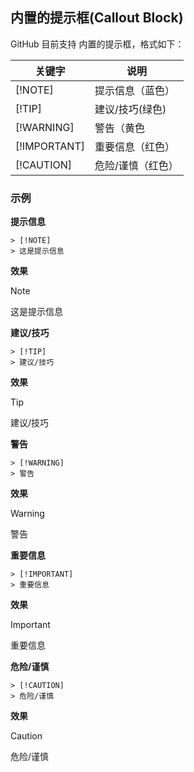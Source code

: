 ## 内置的提示框(Callout Block)
GitHub 目前支持 内置的提示框，格式如下：

|关键字|说明|
|------|----|
|[!NOTE]|提示信息（蓝色）|
|[!TIP]	|建议/技巧(绿色)|
|[!WARNING]|警告（黄色|
|[!IMPORTANT]|重要信息（红色）|
|[!CAUTION]|危险/谨慎（红色）|

### 示例
**提示信息**
```
> [!NOTE]
> 这是提示信息
```
**效果**
>[!NOTE]
>这是提示信息

**建议/技巧**
```
> [!TIP]
> 建议/技巧
```
**效果**
> [!TIP]
> 建议/技巧

**警告**
```
> [!WARNING]
> 警告
```
**效果**
> [!WARNING]
> 警告

**重要信息**
```
> [!IMPORTANT]
> 重要信息
```
**效果**
> [!IMPORTANT]
> 重要信息

**危险/谨慎**
```
> [!CAUTION]
> 危险/谨慎
```
**效果**
> [!CAUTION]
> 危险/谨慎